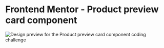 # Frontend Mentor - Product preview card component

![Design preview for the Product preview card component coding challenge](.\product-preview-card-component-main\product-preview-card-component-main\design\mydesign.jpg)


